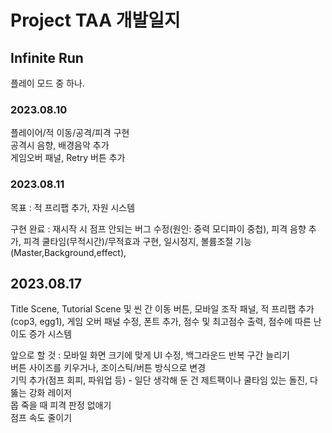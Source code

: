 # Project TAA 개발일지
## Infinite Run
플레이 모드 중 하나.
### 2023.08.10
플레이어/적 이동/공격/피격 구현  
공격시 음향, 배경음악 추가  
게임오버 패널, Retry 버튼 추가  

### 2023.08.11
목표 : 적 프리팹 추가, 자원 시스템  

구현 완료 : 재시작 시 점프 안되는 버그 수정(원인: 중력 모디파이 중첩), 피격 음향 추가, 피격 쿨타임(무적시간)/무적효과 구현,  일시정지, 볼륨조절 기능(Master,Background,effect), 

## 2023.08.17  
Title Scene, Tutorial Scene 및 씬 간 이동 버튼, 모바일 조작 패널, 적 프리팹 추가(cop3, egg1), 게임 오버 패널 수정, 폰트 추가, 점수 및 최고점수 출력, 점수에 따른 난이도 증가 시스템  

앞으로 할 것 :
모바일 화면 크기에 맞게 UI 수정, 백그라운드 반복 구간 늘리기  
버튼 사이즈를 키우거나, 조이스틱/버튼 방식으로 변경  
기믹 추가(점프 회피, 파워업 등)  - 일단 생각해 둔 건 제트팩이나 쿨타임 있는 돌진, 다 뚫는 강화 레이저  
몹 죽을 때 피격 판정 없애기  
점프 속도 줄이기  

